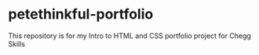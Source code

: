 # petethinkful-portfolio
This repository is for my Intro to HTML and CSS portfolio project for Chegg Skills
